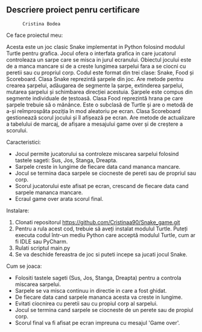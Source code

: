 ## Descriere proiect penru certificare
          Cristina Bodea


Ce face proiectul meu:

Acesta este un joc clasic Snake implementat in Python folosind modulul Turtle pentru grafica. Jocul ofera o interfata grafica in care jucatorul controleaza un sarpe care se misca in jurul ecranului.
Obiectul jocului este de a manca mancare si de a creste lungimea sarpelui fara a se ciocni cu peretii sau cu propriul corp.
Codul este format din trei clase: Snake, Food și Scoreboard.
Clasa Snake reprezintă șarpele din joc. Are metode pentru crearea șarpelui, adăugarea de segmente la șarpe, extinderea șarpelui, mutarea șarpelui și schimbarea direcției acestuia. Șarpele este compus din segmente individuale de țestoasă.
Clasa Food reprezintă hrana pe care șarpele trebuie să o mănânce. Este o subclasă de Turtle și are o metodă de a-și reîmprospăta poziția în mod aleatoriu pe ecran.
Clasa Scoreboard gestionează scorul jocului și îl afișează pe ecran. Are metode de actualizare a tabelului de marcaj, de afișare a mesajului game over și de creștere a scorului.



Caracteristici:
- Jocul permite jucatorului sa controleze miscarea sarpelui folosind tastele sageti: Sus, Jos, Stanga, Dreapta.
- Sarpele creste in lungime de fiecare data cand mananca mancare.
- Jocul se termina daca sarpele se ciocneste de pereti sau de propriul sau corp.
- Scorul jucatorului este afisat pe ecran, crescand de fiecare data cand sarpele mananca mancare.
- Ecraul game over arata scorul final.

Instalare:
1. Clonati repositorul  https://github.com/Cristinaa90/Snake_game.git
2. Pentru a rula acest cod, trebuie să aveți instalat modulul Turtle. Puteți executa codul într-un mediu Python care acceptă modulul Turtle, cum ar fi IDLE sau PyCharm.
3. Rulati scriptul main.py
4. Se va deschide fereastra de joc si puteti incepe sa jucati jocul Snake.

Cum se joaca:
- Folositi tastele sageti (Sus, Jos, Stanga, Dreapta) pentru a controla miscarea sarpelui.
- Sarpele se va misca continuu in directie in care a fost ghidat.
- De fiecare data cand sarpele mananca acesta va creste in lungime.
- Evitati ciocnirea cu peretii sau cu propiul corp al sarpelui.
- Jocul se termina cand sarpele se ciocneste de un perete sau de propiul corp.
- Scorul final va fi afisat pe ecran impreuna cu mesajul 'Game over'.